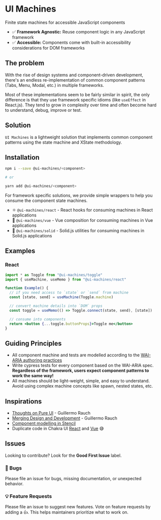 # UI Machines

Finite state machines for accessible JavaScript components

- ✅ **Framework Agnostic:** Reuse component logic in any JavaScript framework
- ✅ **Accessible:** Components come with built-in accessibility considerations for DOM frameworks

## The problem

With the rise of design systems and component-driven development, there's an endless re-implementation of common
component patterns (Tabs, Menu, Modal, etc.) in multiple frameworks.

Most of these implementations seem to be fairly similar in spirit, the only difference is that they use framework
specific idioms (like `useEffect` in React.js). They tend to grow in complexity over time and often become hard to
understand, debug, improve or test.

## Solution

`UI Machines` is a lightweight solution that implements common component patterns using the state machine and XState
methodology.

## Installation

```sh
npm i --save @ui-machines/<component>

# or

yarn add @ui-machines/<component>
```

For framework specific solutions, we provide simple wrappers to help you consume the component state machines.

- ⚛️ `@ui-machines/react` - React hooks for consuming machines in React applications
- 💚 `@ui-machines/vue` - Vue composition for consuming machines in Vue applications
- 🎷 `@ui-machines/solid` - Solid.js utilities for consuming machines in Solid.js applications

## Examples

### React

```jsx
import * as Toggle from "@ui-machines/toggle"
import { useMachine, useMemo } from "@ui-machines/react"

function Example() {
  // if you need access to `state` or `send` from machine
  const [state, send] = useMachine(Toggle.machine)

  // convert machine details into `DOM` props
  const toggle = useMemo(() => Toggle.connect(state, send), [state])

  // consume into components
  return <button {...toggle.buttonProps}>Toggle me</button>
}
```

## Guiding Principles

- All component machine and tests are modelled according to the
  [WAI-ARIA authoring practices](https://www.w3.org/TR/wai-aria-practices/)
- Write cypress tests for every component based on the WAI-ARIA spec. **Regardless of the framework, users expect
  component patterns to work the same way!**
- All machines should be light-weight, simple, and easy to understand. Avoid using complex machine concepts like spawn,
  nested states, etc.

## Inspirations

- [Thoughts on Pure UI](https://rauchg.com/2015/pure-ui) - Guillermo Rauch
- [Merging Design and Development](https://youtu.be/3hccXiXI0u8) - Guillermo Rauch
- [Component modelling in Stencil](https://stenciljs.com/)
- Duplicate code in Chakra UI [React](https://chakra-ui.com/) and [Vue](https://vue.chakra-ui.com/) 😅

## Issues

Looking to contribute? Look for the **Good First Issue** label.

### 🐛 Bugs

Please file an issue for bugs, missing documentation, or unexpected behavior.

### 💡 Feature Requests

Please file an issue to suggest new features. Vote on feature requests by adding a 👍. This helps maintainers prioritize
what to work on.
